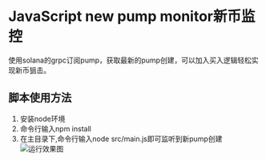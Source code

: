 # JavaScript new pump monitor新币监控
使用solana的grpc订阅pump，获取最新的pump创建，可以加入买入逻辑轻松实现新币狙击。
## 脚本使用方法
1. 安装node环境
2. 命令行输入npm install
3. 在主目录下,命令行输入node src/main.js即可监听到新pump创建
![运行效果图]("https://github.com/Fidingks/Solana-Sniper/blob/main/img.png")
